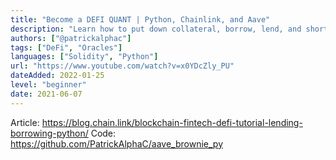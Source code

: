 ```yaml
---
title: "Become a DEFI QUANT | Python, Chainlink, and Aave"
description: "Learn how to put down collateral, borrow, lend, and short sell assets in the defi realm. A MUCH easier experience for anyone looking to create financial instruments. "
authors: ["@patrickalphac"]
tags: ["DeFi", "Oracles"]
languages: ["Solidity", "Python"]
url: "https://www.youtube.com/watch?v=x0YDcZly_PU"
dateAdded: 2022-01-25
level: "beginner"
date: 2021-06-07
---
```


Article: https://blog.chain.link/blockchain-fintech-defi-tutorial-lending-borrowing-python/
Code: https://github.com/PatrickAlphaC/aave_brownie_py
